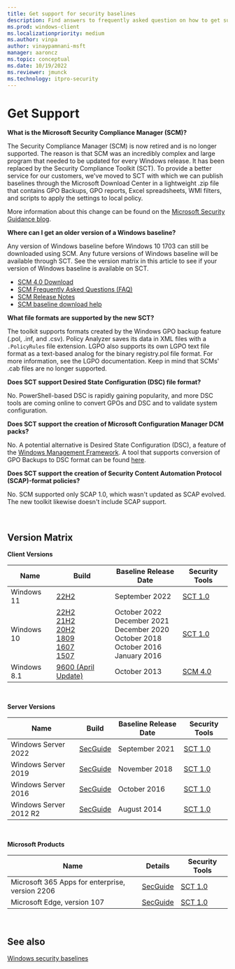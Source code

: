 ```yaml
---
title: Get support for security baselines
description: Find answers to frequently asked question on how to get support for baselines, the Security Compliance Toolkit (SCT), and related articles.
ms.prod: windows-client
ms.localizationpriority: medium
ms.author: vinpa
author: vinaypamnani-msft
manager: aaroncz
ms.topic: conceptual
ms.date: 10/19/2022
ms.reviewer: jmunck
ms.technology: itpro-security
---
```


# Get Support

**What is the Microsoft Security Compliance Manager (SCM)?**

The Security Compliance Manager (SCM) is now retired and is no longer supported. The reason is that SCM was an incredibly complex and large program that needed to be updated for every Windows release. It has been replaced by the Security Compliance Toolkit (SCT). To provide a better service for our customers, we've moved to SCT with which we can publish baselines through the Microsoft Download Center in a lightweight .zip file that contains GPO Backups, GPO reports, Excel spreadsheets, WMI filters, and scripts to apply the settings to local policy.

More information about this change can be found on the [Microsoft Security Guidance blog](/archive/blogs/secguide/security-compliance-manager-scm-retired-new-tools-and-procedures).

**Where can I get an older version of a Windows baseline?**

Any version of Windows baseline before Windows 10 1703 can still be downloaded using SCM. Any future versions of Windows baseline will be available through SCT. See the version matrix in this article to see if your version of Windows baseline is available on SCT.

-   [SCM 4.0 Download](/previous-versions/tn-archive/cc936627(v=technet.10))
-   [SCM Frequently Asked Questions (FAQ)](https://social.technet.microsoft.com/wiki/contents/articles/1836.microsoft-security-compliance-manager-scm-frequently-asked-questions-faq.aspx)
-   [SCM Release Notes](https://social.technet.microsoft.com/wiki/contents/articles/1864.microsoft-security-compliance-manager-scm-release-notes.aspx)
-   [SCM baseline download help](https://social.technet.microsoft.com/wiki/contents/articles/1865.microsoft-security-compliance-manager-scm-baseline-download-help.aspx)

**What file formats are supported by the new SCT?**

The toolkit supports formats created by the Windows GPO backup feature (.pol, .inf, and .csv). Policy Analyzer saves its data in XML files with a `.PolicyRules` file extension. LGPO also supports its own LGPO text file format as a text-based analog for the binary registry.pol file format. For more information, see the LGPO documentation. Keep in mind that SCMs' .cab files are no longer supported.

**Does SCT support Desired State Configuration (DSC) file format?**

No. PowerShell-based DSC is rapidly gaining popularity, and more DSC tools are coming online to convert GPOs and DSC and to validate system configuration.

**Does SCT support the creation of Microsoft Configuration Manager DCM packs?**

No. A potential alternative is Desired State Configuration (DSC), a feature of the [Windows Management Framework](https://www.microsoft.com/download/details.aspx?id=54616). A tool that supports conversion of GPO Backups to DSC format can be found [here](https://github.com/Microsoft/BaselineManagement).

**Does SCT support the creation of Security Content Automation Protocol (SCAP)-format policies?**

No. SCM supported only SCAP 1.0, which wasn't updated as SCAP evolved. The new toolkit likewise doesn't include SCAP support.

<br />

## Version Matrix

**Client Versions**

| Name | Build | Baseline Release Date | Security Tools |
| ---- | ----- | --------------------- | -------------- |
| Windows 11 | [22H2](https://techcommunity.microsoft.com/t5/microsoft-security-baselines/windows-11-version-22h2-security-baseline/ba-p/3632520) <br> | September 2022<br>|[SCT 1.0](https://www.microsoft.com/download/details.aspx?id=55319) |
| Windows 10 | [22H2](https://techcommunity.microsoft.com/t5/microsoft-security-baselines/windows-10-version-22h2-security-baseline/ba-p/3655724) <br> [21H2](https://techcommunity.microsoft.com/t5/microsoft-security-baselines/security-baseline-for-windows-10-version-21h2/ba-p/3042703) <br> [20H2](https://techcommunity.microsoft.com/t5/microsoft-security-baselines/security-baseline-final-for-windows-10-and-windows-server/ba-p/1999393) <br> [1809](https://techcommunity.microsoft.com/t5/microsoft-security-baselines/security-baseline-final-for-windows-10-v1809-and-windows-server/ba-p/701082) <br> [1607](/archive/blogs/secguide/security-baseline-for-windows-10-v1607-anniversary-edition-and-windows-server-2016) <br>[1507](/archive/blogs/secguide/security-baseline-for-windows-10-v1507-build-10240-th1-ltsb-update)| October 2022<br>December 2021<br>December 2020<br>October 2018<br>October 2016 <br>January 2016 |[SCT 1.0](https://www.microsoft.com/download/details.aspx?id=55319) |
Windows 8.1 |[9600 (April Update)](/archive/blogs/secguide/security-baselines-for-windows-8-1-windows-server-2012-r2-and-internet-explorer-11-final)| October 2013| [SCM 4.0](/previous-versions/tn-archive/cc936627(v=technet.10)) |

<br />

**Server Versions**

| Name | Build | Baseline Release Date | Security Tools |
|---|---|---|---|
|Windows Server 2022 | [SecGuide](https://techcommunity.microsoft.com/t5/microsoft-security-baselines/windows-server-2022-security-baseline/ba-p/2724685) |September 2021 |[SCT 1.0](https://www.microsoft.com/download/details.aspx?id=55319) |
|Windows Server 2019 | [SecGuide](https://techcommunity.microsoft.com/t5/microsoft-security-baselines/security-baseline-final-for-windows-10-v1809-and-windows-server/ba-p/701082) |November 2018 |[SCT 1.0](https://www.microsoft.com/download/details.aspx?id=55319) |
|Windows Server 2016 | [SecGuide](/archive/blogs/secguide/security-baseline-for-windows-10-v1607-anniversary-edition-and-windows-server-2016) |October 2016 |[SCT 1.0](https://www.microsoft.com/download/details.aspx?id=55319) |
|Windows Server 2012 R2|[SecGuide](/archive/blogs/secguide/security-baseline-for-windows-10-v1607-anniversary-edition-and-windows-server-2016)|August 2014 | [SCT 1.0](https://www.microsoft.com/download/details.aspx?id=55319)|

<br />

**Microsoft Products**


|           Name            |                                                                            Details                                                                            |                               Security Tools                                |
|---------------------------|---------------------------------------------------------------------------------------------------------------------------------------------------------------|-----------------------------------------------------------------------------|
|   Microsoft 365 Apps for enterprise, version 2206    | [SecGuide](https://techcommunity.microsoft.com/t5/microsoft-security-baselines/security-baseline-for-microsoft-365-apps-for-enterprise-v2206/ba-p/3502714) |     [SCT 1.0](https://www.microsoft.com/download/details.aspx?id=55319)     |
|   Microsoft Edge, version 107    | [SecGuide](https://techcommunity.microsoft.com/t5/microsoft-security-baselines/security-baseline-for-microsoft-edge-v98/ba-p/3165443) |     [SCT 1.0](https://www.microsoft.com/download/details.aspx?id=55319)     |

<br />

## See also

[Windows security baselines](windows-security-baselines.md)
